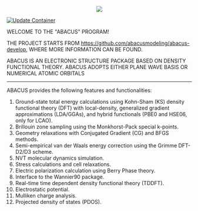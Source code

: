 <div style="text-align:center">
    <img src="https://raw.githubusercontent.com/deepmodeling/abacus-develop/develop/ABACUS.develop/documents/abacus-logo.png"/>
</div>

[![Update Container](https://github.com/deepmodeling/abacus-develop/actions/workflows/container.yml/badge.svg)](https://github.com/deepmodeling/abacus-develop/actions/workflows/container.yml)

WELCOME TO THE "ABACUS" PROGRAM!

THE PROJECT STARTS FROM https://github.com/abacusmodeling/abacus-develop,
WHERE MORE INFORMATION CAN BE FOUND.

ABACUS IS AN ELECTRONIC STRUCTURE PACKAGE BASED ON DENSITY FUNCTIONAL THEORY.
ABACUS ADOPTS EITHER PLANE WAVE BASIS OR NUMERICAL ATOMIC ORBITALS

---

ABACUS provides the following features and functionalities:

1. Ground-state total energy calculations using Kohn-Sham (KS) density functional theory
(DFT) with local-density, generalized gradient approximations (LDA/GGAs), and hybrid functionals
(PBE0 and HSE06, only for LCAO).
2. Brillouin zone sampling using the Monkhorst-Pack special k-points.
3. Geometry relaxations with Conjugated Gradient (CG) and BFGS methods.
4. Semi-empirical van der Waals energy correction using the Grimme DFT-D2/D3 scheme.
5. NVT molecular dynamics simulation.
6. Stress calculations and cell relaxations.
7. Electric polarization calculation using Berry Phase theory.
8. Interface to the Wannier90 package.
9. Real-time time dependent density functional theory (TDDFT).
10. Electrostatic potential.
11. Mulliken charge analysis.
12. Projected density of states (PDOS).
